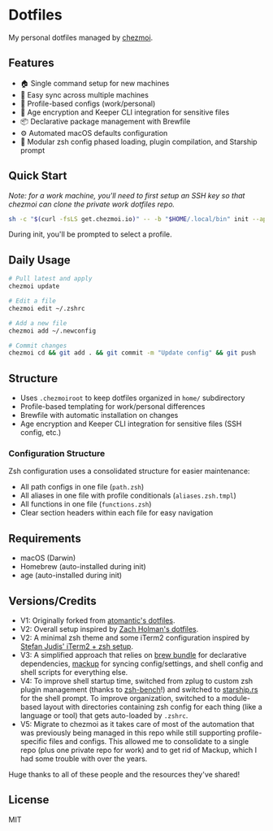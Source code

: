 # Dotfiles

My personal dotfiles managed by [chezmoi](https://chezmoi.io).

## Features

- 🏠 Single command setup for new machines
- 🔄 Easy sync across multiple machines
- 🎯 Profile-based configs (work/personal)
- 🔐 Age encryption and Keeper CLI integration for sensitive files
- 📦 Declarative package management with Brewfile
- ⚙️ Automated macOS defaults configuration
- 🐚 Modular zsh config phased loading, plugin compilation, and Starship prompt

## Quick Start

_Note: for a work machine, you'll need to first setup an SSH key so that chezmoi
can clone the private work dotfiles repo._

```bash
sh -c "$(curl -fsLS get.chezmoi.io)" -- -b "$HOME/.local/bin" init --apply ekweible
```

During init, you'll be prompted to select a profile.

## Daily Usage

```bash
# Pull latest and apply
chezmoi update

# Edit a file
chezmoi edit ~/.zshrc

# Add a new file
chezmoi add ~/.newconfig

# Commit changes
chezmoi cd && git add . && git commit -m "Update config" && git push
```

## Structure

- Uses `.chezmoiroot` to keep dotfiles organized in `home/` subdirectory
- Profile-based templating for work/personal differences
- Brewfile with automatic installation on changes
- Age encryption and Keeper CLI integration for sensitive files (SSH config, etc.)

### Configuration Structure

Zsh configuration uses a consolidated structure for easier maintenance:
- All path configs in one file (`path.zsh`)
- All aliases in one file with profile conditionals (`aliases.zsh.tmpl`)
- All functions in one file (`functions.zsh`)
- Clear section headers within each file for easy navigation

## Requirements

- macOS (Darwin)
- Homebrew (auto-installed during init)
- age (auto-installed during init)

## Versions/Credits

- V1: Originally forked from [atomantic's dotfiles][atomantic-dotfiles].
- V2: Overall setup inspired by [Zach Holman's dotfiles][holman-dotfiles].
- V2: A minimal zsh theme and some iTerm2 configuration inspired by
[Stefan Judis' iTerm2 + zsh setup][judas-iterm-zsh].
- V3: A simplified approach that relies on [brew bundle][brew-bundle] for
declarative dependencies, [mackup][mackup] for syncing config/settings, and
shell config and shell scripts for everything else.
- V4: To improve shell startup time, switched from zplug to custom zsh plugin
management (thanks to [zsh-bench][zsh-bench]!) and switched to
[starship.rs][starship] for the shell prompt. To improve organization, switched
to a module-based layout with directories containing zsh config for each thing
(like a language or tool) that gets auto-loaded by `.zshrc`.
- V5: Migrate to chezmoi as it takes care of most of the automation that was
previously being managed in this repo while still supporting profile-specific
files and configs. This allowed me to consolidate to a single repo (plus one
private repo for work) and to get rid of Mackup, which I had some trouble with
over the years.

Huge thanks to all of these people and the resources they've shared!

[atomantic-dotfiles]: https://github.com/atomantic/dotfiles
[brew-bundle]: https://github.com/Homebrew/homebrew-bundle
[github-help-generating-ssh-key]: https://help.github.com/articles/generating-a-new-ssh-key-and-adding-it-to-the-ssh-agent/
[github-help-adding-ssh-key]: https://help.github.com/articles/adding-a-new-ssh-key-to-your-github-account/
[holman-dotfiles]: https://github.com/holman/dotfiles
[judas-iterm-zsh]: https://www.stefanjudis.com/blog/declutter-emojify-and-prettify-your-iterm2-terminal/
[mackup]: https://github.com/lra/mackup
[mas]: https://github.com/mas-cli/mas
[p10k-fonts]: https://github.com/romkatv/powerlevel10k#manual-font-installation
[starship]: https://starship.rs/
[zcompile-many]: https://github.com/romkatv/zsh-bench/tree/master/configs/diy%2B%2B/skel
[zsh-bench]: https://github.com/romkatv/zsh-bench
[zplug]: https://github.com/zplug/zplug

## License

MIT
